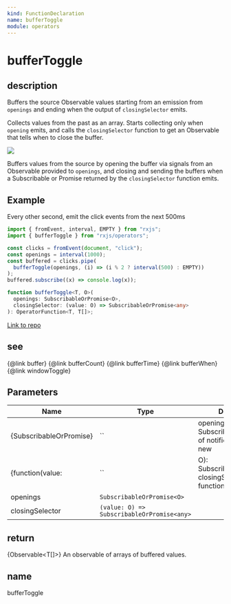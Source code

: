 ```yaml
---
kind: FunctionDeclaration
name: bufferToggle
module: operators
---
```


# bufferToggle

## description

Buffers the source Observable values starting from an emission from
`openings` and ending when the output of `closingSelector` emits.

<span class="informal">Collects values from the past as an array. Starts
collecting only when `opening` emits, and calls the `closingSelector`
function to get an Observable that tells when to close the buffer.</span>

![](bufferToggle.png)

Buffers values from the source by opening the buffer via signals from an
Observable provided to `openings`, and closing and sending the buffers when
a Subscribable or Promise returned by the `closingSelector` function emits.

## Example

Every other second, emit the click events from the next 500ms

```ts
import { fromEvent, interval, EMPTY } from "rxjs";
import { bufferToggle } from "rxjs/operators";

const clicks = fromEvent(document, "click");
const openings = interval(1000);
const buffered = clicks.pipe(
  bufferToggle(openings, (i) => (i % 2 ? interval(500) : EMPTY))
);
buffered.subscribe((x) => console.log(x));
```

```ts
function bufferToggle<T, O>(
  openings: SubscribableOrPromise<O>,
  closingSelector: (value: O) => SubscribableOrPromise<any>
): OperatorFunction<T, T[]>;
```

[Link to repo](https://github.com/ReactiveX/rxjs/blob/master/src/internal/operators/bufferToggle.ts#L54-L61)

## see

{@link buffer}
{@link bufferCount}
{@link bufferTime}
{@link bufferWhen}
{@link windowToggle}

## Parameters

| Name                       | Type                                       | Description                                                      |
| -------------------------- | ------------------------------------------ | ---------------------------------------------------------------- |
| {SubscribableOrPromise<O>} | ``                                         | openings A Subscribable or Promise of notifications to start new |
| {function(value:           | ``                                         | O): SubscribableOrPromise} closingSelector A function that takes |
| openings                   | `SubscribableOrPromise<O>`                 |                                                                  |
| closingSelector            | `(value: O) => SubscribableOrPromise<any>` |                                                                  |

## return

{Observable<T[]>} An observable of arrays of buffered values.

## name

bufferToggle
